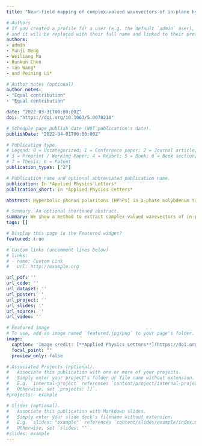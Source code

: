 ```yaml
---
title: "Near-field mapping of complex-valued wavevectors of in-plane hyperbolic phonon polaritons in α-MoO3"

# Authors
# If you created a profile for a user (e.g. the default `admin` user), write the username (folder name) here 
# and it will be replaced with their full name and linked to their profile.
authors:
- admin
- Yunji Meng
- Weiliang Ma
- Runkun Chen
- Tao Wang*
- and Peining Li*

# Author notes (optional)
author_notes:
- "Equal contribution"
- "Equal contribution"

date: "2022-03-31T00:00:00Z"
doi: "https://doi.org/10.1063/5.0078210"

# Schedule page publish date (NOT publication's date).
publishDate: "2022-04-01T00:00:00Z"

# Publication type.
# Legend: 0 = Uncategorized; 1 = Conference paper; 2 = Journal article;
# 3 = Preprint / Working Paper; 4 = Report; 5 = Book; 6 = Book section;
# 7 = Thesis; 8 = Patent
publication_types: ["2"]

# Publication name and optional abbreviated publication name.
publication: In *Applied Physics Letters*
publication_short: In *Applied Physics Letters*

abstract: Hyperbolic phonon polaritons (HPhPs) in α-phase molybdenum trioxide (α-MoO3) have recently attracted significant attention. They propagate anisotropically along the flake of α-MoO3 and show anomalously concave wavefronts when being excited by a pointlike source. Such anisotropic propagation is governed by the anisotropic wavevectors of HPhPs, which have been studied in different works. However, extracting the complex-valued wavevectors of all HPhP modes directly from the observed anomalous wavefront remains elusive. Here, we theoretically and experimentally demonstrate that the complex-valued HPhP wavevectors can be accurately quantified by fitting the concave wavefront profiles with a modified damped sine-wave function in all allowed directions. To that end, HPhPs are launched by an infrared antenna on a thin flake of α-MoO3 and are imaged in real space by using scanning near-field optical microscope. From the recorded concave wavefronts of HPhPs, we have experimentally retraced both the real part and the imaginary part of polariton wavevectors along different propagation directions. Our results are of fundamental importance for analyzing the optical properties of HPhPs in α-MoO3, which can also be generic to other anisotropic optical/polaritonic systems.

# Summary. An optional shortened abstract.
summary: We show a method to extract complex-valued wavevectors of in-plane hyperbolic polaritons from concave wavefront.
tags: []

# Display this page in the Featured widget?
featured: true

# Custom links (uncomment lines below)
# links:
# - name: Custom Link
#   url: http://example.org

url_pdf: ''
url_code: ''
url_dataset: ''
url_poster: ''
url_project: ''
url_slides: ''
url_source: ''
url_video: ''

# Featured image
# To use, add an image named `featured.jpg/png` to your page's folder. 
image:
  caption: 'Image credit: [**Applied Physics Letters**](https://doi.org/10.1063/5.0078210)'
  focal_point: ""
  preview_only: false

# Associated Projects (optional).
#   Associate this publication with one or more of your projects.
#   Simply enter your project's folder or file name without extension.
#   E.g. `internal-project` references `content/project/internal-project/index.md`.
#   Otherwise, set `projects: []`.
#projects:- example

# Slides (optional).
#   Associate this publication with Markdown slides.
#   Simply enter your slide deck's filename without extension.
#   E.g. `slides: "example"` references `content/slides/example/index.md`.
#   Otherwise, set `slides: ""`.
#slides: example
---
```


